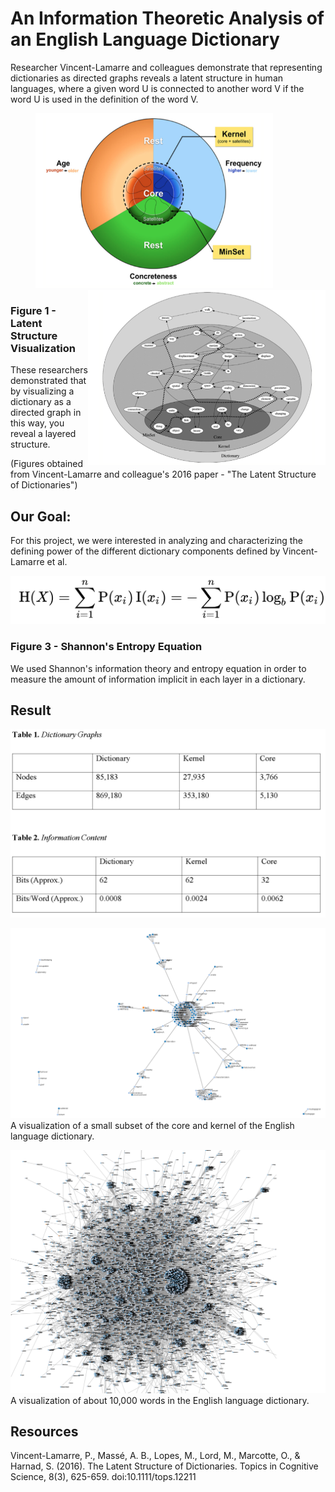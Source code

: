 # An Information Theoretic Analysis of an English Language Dictionary
Researcher Vincent-Lamarre and colleagues demonstrate that representing dictionaries as directed graphs reveals a latent structure in human languages, where a given word U is connected to another word V if the word U is
used in the definition of the word V.
<div>
<img src="./images/latentStructureVisualization.png" width="380px" height="280px" style="margin-left: 8%;"/>
<img src="./images/structureExample.png" width="380px" height="280px" style="float: right;" />
</div>

### Figure 1 - Latent Structure Visualization

These researchers demonstrated that by visualizing a dictionary as a
directed graph in this way, you reveal a layered structure.



(Figures obtained from Vincent-Lamarre and colleague's 2016 paper - "The Latent Structure of Dictionaries")

## Our Goal:

For this project, we were interested in analyzing and characterizing the
defining power of the different dictionary components defined by Vincent-Lamarre
et al.

<img src="./images/entropyEquation.PNG" />

### Figure 3 - Shannon's Entropy Equation

We used Shannon's information theory and entropy equation in order to measure
the amount of information implicit in each layer in a dictionary.



## Result

<img src="./images/tableResults.PNG" />



![alt text](./images/IT_dicitonary_visualization.PNG)
A visualization of a small subset of the core and kernel of the English language dictionary.


![alt text](./images/big_dictionary_visualization.PNG)
A visualization of about 10,000 words in the English language dictionary.



## Resources
Vincent-Lamarre, P., Massé, A. B., Lopes, M., Lord, M., Marcotte, O., & Harnad, S. (2016). The Latent Structure of Dictionaries. Topics in Cognitive Science, 8(3), 625-659. doi:10.1111/tops.12211
